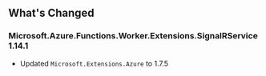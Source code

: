 ## What's Changed

<!-- Please add your release notes in the following format:
- My change description (#PR/#issue)
-->

### Microsoft.Azure.Functions.Worker.Extensions.SignalRService 1.14.1

- Updated `Microsoft.Extensions.Azure` to 1.7.5
